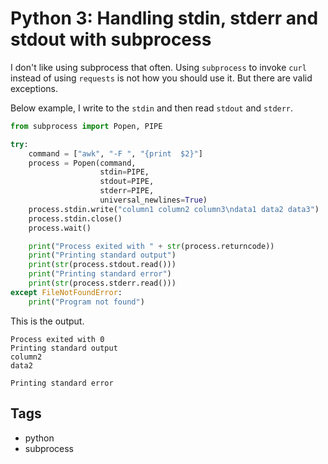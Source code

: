 # Python 3: Handling stdin, stderr and stdout with subprocess

I don't like using subprocess that often. Using `subprocess` to invoke `curl` instead of using `requests` is not how you should use it. But there are valid exceptions.

Below example, I write to the `stdin` and then read `stdout` and `stderr`.

```python
from subprocess import Popen, PIPE

try:
    command = ["awk", "-F ", "{print  $2}"]
    process = Popen(command,
                    stdin=PIPE,
                    stdout=PIPE,
                    stderr=PIPE,
                    universal_newlines=True)
    process.stdin.write("column1 column2 column3\ndata1 data2 data3")
    process.stdin.close()
    process.wait()

    print("Process exited with " + str(process.returncode))
    print("Printing standard output")
    print(str(process.stdout.read()))
    print("Printing standard error")
    print(str(process.stderr.read()))
except FileNotFoundError:
    print("Program not found")
```

This is the output.

```
Process exited with 0
Printing standard output
column2
data2

Printing standard error

```

## Tags

- python
- subprocess